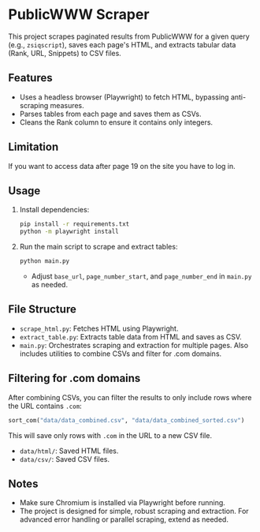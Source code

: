 # PublicWWW Scraper

This project scrapes paginated results from PublicWWW for a given query (e.g., `zsiqscript`), saves each page's HTML, and extracts tabular data (Rank, URL, Snippets) to CSV files.

## Features
- Uses a headless browser (Playwright) to fetch HTML, bypassing anti-scraping measures.
- Parses tables from each page and saves them as CSVs.
- Cleans the Rank column to ensure it contains only integers.

## Limitation
If you want to access data after page 19 on the site you have to log in.

## Usage
1. Install dependencies:
    ```bash
    pip install -r requirements.txt
    python -m playwright install
    ```
2. Run the main script to scrape and extract tables:
    ```bash
    python main.py
    ```
   - Adjust `base_url`, `page_number_start`, and `page_number_end` in `main.py` as needed.

## File Structure
- `scrape_html.py`: Fetches HTML using Playwright.
- `extract_table.py`: Extracts table data from HTML and saves as CSV.
- `main.py`: Orchestrates scraping and extraction for multiple pages. Also includes utilities to combine CSVs and filter for .com domains.
## Filtering for .com domains

After combining CSVs, you can filter the results to only include rows where the URL contains `.com`:

```python
sort_com("data/data_combined.csv", "data/data_combined_sorted.csv")
```
This will save only rows with `.com` in the URL to a new CSV file.
- `data/html/`: Saved HTML files.
- `data/csv/`: Saved CSV files.

## Notes
- Make sure Chromium is installed via Playwright before running.
- The project is designed for simple, robust scraping and extraction. For advanced error handling or parallel scraping, extend as needed.
